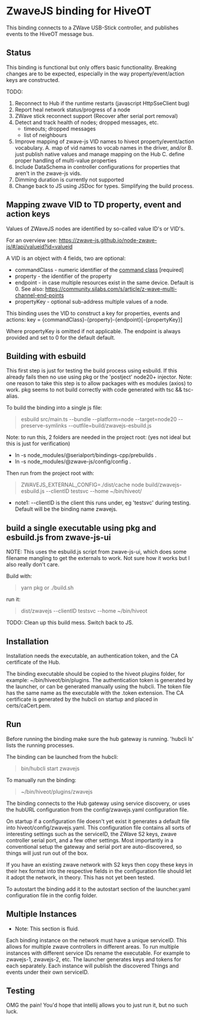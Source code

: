 # ZwaveJS binding for HiveOT

This binding connects to a ZWave USB-Stick controller, and publishes events to the HiveOT message bus.

## Status

This binding is functional but only offers basic functionality. 
Breaking changes are to be expected, especially in the way property/event/action keys are constructed. 

TODO:
1. Reconnect to Hub if the runtime restarts (javascript HttpSseClient bug)
2. Report heal network status/progress of a node
1. ZWave stick reconnect support (Recover after serial port removal)
1. Detect and track health of nodes; dropped messages, etc.
    * timeouts; dropped messages
    * list of neighbours
1. Improve mapping of zwave-js VID names to hiveot property/event/action vocabulary. 
   A. map of vid names to vocab names in the driver, and/or 
   B. just publish native values and manage mapping on the Hub C. define proper handling of multi-value properties
1. Include DataSchema in controller configurations for properties that aren't in the zwave-js vids.
1. Dimming duration is currently not supported
1. Change back to JS using JSDoc for types. Simplifying the build process.


## Mapping zwave VID to TD property, event and action keys

Values of ZWaveJS nodes are identified by so-called value ID's or VID's.

For an overview see: https://zwave-js.github.io/node-zwave-js/#/api/valueid?id=valueid

A VID is an object with 4 fields, two are optional:
* commandClass - numeric identifier of the [command class](https://zwave-js.github.io/node-zwave-js/#/api/CCs/index) [required]
* property - the identifier of the property
* endpoint - in case multiple resources exist in the same device. Default is 0. See also: https://community.silabs.com/s/article/z-wave-multi-channel-end-points
* propertyKey - optional sub-address multiple values of a node. 

This binding uses the VID to construct a key for properties, events and actions:
  key = {commandClass}-{property}-{endpoint}[-{propertyKey}] 

Where propertyKey is omitted if not applicable. The endpoint is always provided and set to 0 for the default default.




## Building with esbuild

This first step is just for testing the build process using esbuild. If this already fails then no use using pkg or the 'postject' node20+ injector. Note: one reason to take this step is to allow packages with es modules (axios) to work. pkg seems to not build correctly with code generated with tsc && tsc-alias.

To build the binding into a single js file:

> esbuild src/main.ts --bundle --platform=node --target=node20 --preserve-symlinks --outfile=build/zwavejs-esbuild.js

Note: to run this, 2 folders are needed in the project root: (yes not ideal but this is just for verification)

* ln -s node_modules/@serialport/bindings-cpp/prebuilds .
* ln -s node_modules/@zwave-js/config/config .

Then run from the project root with:
> ZWAVEJS_EXTERNAL_CONFIG=./dist/cache node build/zwavejs-esbuild.js --clientID testsvc --home ~/bin/hiveot/

* note1: --clientID is the client this runs under, eg 'testsvc' during testing. Default will be the binding name zwavejs.

## build a single executable using pkg and esbuild.js from zwave-js-ui

NOTE: This uses the esbuild.js script from zwave-js-ui, which does some filename mangling to
get the externals to work. Not sure how it works but I also really don't care.

Build with:
> yarn pkg    or   ./build.sh

run it:
> dist/zwavejs --clientID testsvc --home ~/bin/hiveot

TODO: Clean up this build mess. Switch back to JS.

## Installation

Installation needs the executable, an authentication token, and the CA certificate of the Hub.

The binding executable should be copied to the hiveot plugins folder, for example: ~/bin/hiveot/bin/plugins. The authentication token is generated by the launcher, or can be generated manually using the hubcli. The token file has the same name as the executable with the .token extension. The CA certificate is generated by the hubcli on startup and placed in certs/caCert.pem.


## Run

Before running the binding make sure the hub gateway is running. 'hubcli ls' lists the running processes.

The binding can be launched from the hubcli:
> bin/hubcli start zwavejs

To manually run the binding:
> ~/bin/hiveot/plugins/zwavejs

The binding connects to the Hub gateway using service discovery, or uses the hubURL configuration from the config/zwavejs.yaml configuration file.

On startup if a configuration file doesn't yet exist it generates a default file into hiveot/config/zwavejs.yaml. This configuration file contains all sorts of interesting settings such as the serviceID, the ZWave S2 keys, zwave controller serial port, and a few other settings. Most importantly in a conventional setup the gateway and serial port are auto-discovered, so things will just run out of the box.

If you have an existing zwave network with S2 keys then copy these keys in their hex format into the respective fields in the configuration file should let it adopt the network, in theory. This has not yet been tested.

To autostart the binding add it to the autostart section of the launcher.yaml configuration file in the config folder.

## Multiple Instances

* Note: This section is fluid.

Each binding instance on the network must have a unique serviceID. This allows for multiple zwave controllers in different areas. To run multiple instances with different service IDs rename the executable. For example to zwavejs-1, zwavejs-2, etc. The launcher generates keys and tokens for each separately. Each instance will publish the discovered Things and events under their own serviceID.


## Testing

OMG the pain!
You'd hope that intellij allows you to just run it, but no such luck.

